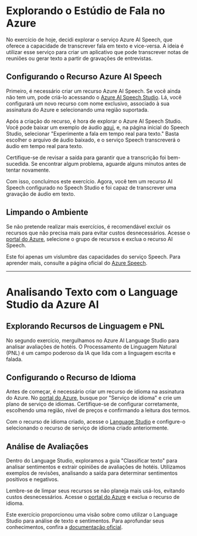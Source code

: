 # Explorando o Estúdio de Fala no Azure

No exercício de hoje, decidi explorar o serviço Azure AI Speech, que oferece a capacidade de transcrever fala em texto e vice-versa. A ideia é utilizar esse serviço para criar um aplicativo que pode transcrever notas de reuniões ou gerar texto a partir de gravações de entrevistas.

## Configurando o Recurso Azure AI Speech

Primeiro, é necessário criar um recurso Azure AI Speech. Se você ainda não tem um, pode criá-lo acessando o [Azure AI Speech Studio](https://speech.cognitive.azure.com). Lá, você configurará um novo recurso com nome exclusivo, associado à sua assinatura do Azure e selecionando uma região suportada.

Após a criação do recurso, é hora de explorar o Azure AI Speech Studio. Você pode baixar um exemplo de áudio [aqui](https://aka.ms/mslearn-speech-files), e, na página inicial do Speech Studio, selecionar "Experimente a fala em tempo real para texto." Basta escolher o arquivo de áudio baixado, e o serviço Speech transcreverá o áudio em tempo real para texto.

Certifique-se de revisar a saída para garantir que a transcrição foi bem-sucedida. Se encontrar algum problema, aguarde alguns minutos antes de tentar novamente.

Com isso, concluímos este exercício. Agora, você tem um recurso AI Speech configurado no Speech Studio e foi capaz de transcrever uma gravação de áudio em texto.

## Limpando o Ambiente

Se não pretende realizar mais exercícios, é recomendável excluir os recursos que não precisa mais para evitar custos desnecessários. Acesse o [portal do Azure](https://portal.azure.com), selecione o grupo de recursos e exclua o recurso AI Speech.

Este foi apenas um vislumbre das capacidades do serviço Speech. Para aprender mais, consulte a página oficial do [Azure Speech](https://learn.microsoft.com/en-us/azure/cognitive-services/speech-service/).

---

# Analisando Texto com o Language Studio da Azure AI

## Explorando Recursos de Linguagem e PNL

No segundo exercício, mergulhamos no Azure AI Language Studio para analisar avaliações de hotéis. O Processamento de Linguagem Natural (PNL) é um campo poderoso da IA que lida com a linguagem escrita e falada.

## Configurando o Recurso de Idioma

Antes de começar, é necessário criar um recurso de idioma na assinatura do Azure. No [portal do Azure](https://portal.azure.com), busque por "Serviço de idioma" e crie um plano de serviço de idiomas. Certifique-se de configurar corretamente, escolhendo uma região, nível de preços e confirmando a leitura dos termos.

Com o recurso de idioma criado, acesse o [Language Studio](https://language.cognitive.azure.com) e configure-o selecionando o recurso de serviço de idioma criado anteriormente.

## Análise de Avaliações

Dentro do Language Studio, exploramos a guia "Classificar texto" para analisar sentimentos e extrair opiniões de avaliações de hotéis. Utilizamos exemplos de revisões, analisando a saída para determinar sentimentos positivos e negativos.

Lembre-se de limpar seus recursos se não planeja mais usá-los, evitando custos desnecessários. Acesse o [portal do Azure](https://portal.azure.com) e exclua o recurso de idioma.

Este exercício proporcionou uma visão sobre como utilizar o Language Studio para análise de texto e sentimentos. Para aprofundar seus conhecimentos, confira a [documentação oficial](https://learn.microsoft.com/en-us/azure/cognitive-services/language-service/).

